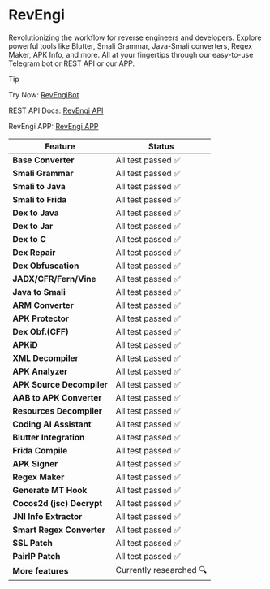 # RevEngi

Revolutionizing the workflow for reverse engineers and developers. Explore powerful tools like Blutter, Smali Grammar, Java-Smali converters, Regex Maker, APK Info, and more. All at your fingertips through our easy-to-use Telegram bot or REST API or our APP.

> [!TIP]
> Try Now: [RevEngiBot](https://t.me/RevEngiBot)
> 
> REST API Docs: [RevEngi API](https://www.revengi.in/docs/api)
> 
> RevEngi APP: [RevEngi APP](https://www.revengi.in/downloads)

| Feature                   | Status                 |
| ------------------------- | ---------------------- |
| **Base Converter**        | All test passed ✅      |
| **Smali Grammar**         | All test passed ✅      |
| **Smali to Java**         | All test passed ✅      |
| **Smali to Frida**        | All test passed ✅      |
| **Dex to Java**           | All test passed ✅      |
| **Dex to Jar**            | All test passed ✅      |
| **Dex to C**              | All test passed ✅      |
| **Dex Repair**            | All test passed ✅      |
| **Dex Obfuscation**       | All test passed ✅      |
| **JADX/CFR/Fern/Vine**    | All test passed ✅      |
| **Java to Smali**         | All test passed ✅      |
| **ARM Converter**         | All test passed ✅      |
| **APK Protector**         | All test passed ✅      |
| **Dex Obf.(CFF)**         | All test passed ✅      |
| **APKiD**                 | All test passed ✅      |
| **XML Decompiler**        | All test passed ✅      |
| **APK Analyzer**          | All test passed ✅      |
| **APK Source Decompiler** | All test passed ✅      |
| **AAB to APK Converter**  | All test passed ✅      |
| **Resources Decompiler**  | All test passed ✅      |
| **Coding AI Assistant**   | All test passed ✅      |
| **Blutter Integration**   | All test passed ✅      |
| **Frida Compile**         | All test passed ✅      |
| **APK Signer**            | All test passed ✅      |
| **Regex Maker**           | All test passed ✅      |
| **Generate MT Hook**      | All test passed ✅      |
| **Cocos2d (jsc) Decrypt** | All test passed ✅      |
| **JNI Info Extractor**    | All test passed ✅      |
| **Smart Regex Converter** | All test passed ✅      |
| **SSL Patch**             | All test passed ✅      |
| **PairIP Patch**          | All test passed ✅      |
| **More features**         | Currently researched 🔍 |


